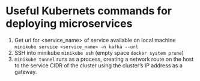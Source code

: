 #  Useful Kubernets commands for deploying microservices
1. Get url for <service_name> of service available on local machine `minikube service <service_name> -n kafka --url`
2. SSH into minikube `minikube ssh` (empty space `docker system prune`)
3. `minikube tunnel` runs as a process, creating a network route on the host to the service CIDR of the cluster using the cluster’s IP address as a gateway.